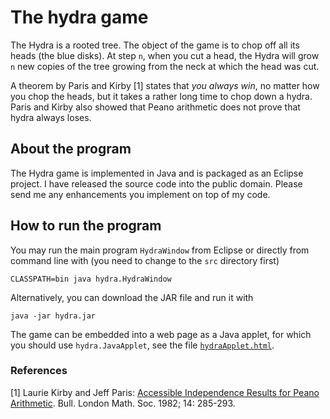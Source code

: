 # The hydra game

The Hydra is a rooted tree. The object of the game is to chop off all its heads (the blue
disks). At step `n`, when you cut a head, the Hydra will grow `n` new copies of the tree
growing from the neck at which the head was cut.

A theorem by Paris and Kirby [1] states that *you always win*, no matter how you chop the
heads, but it takes a rather long time to chop down a hydra. Paris and Kirby also showed
that Peano arithmetic does not prove that hydra always loses.

## About the program

The Hydra game is implemented in Java and is packaged as an Eclipse project. I have
released the source code into the public domain. Please send me any enhancements you
implement on top of my code.

## How to run the program

You may run the main program `HydraWindow` from Eclipse or directly from command
line with (you need to change to the `src` directory first)

    CLASSPATH=bin java hydra.HydraWindow

Alternatively, you can download the JAR file and run it with

    java -jar hydra.jar
  
The game can be embedded into a web page as a Java applet, for which you should
use `hydra.JavaApplet`, see the file [`hydraApplet.html`](hydraApplet.html).

### References

[1] Laurie Kirby and Jeff Paris: [Accessible Independence Results for Peano Arithmetic](http://faculty.baruch.cuny.edu/lkirby/accessible_independence_results.pdf). Bull. London Math. Soc. 1982; 14: 285-293.

